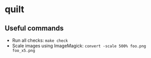 # quilt

## Useful commands

- Run all checks: `make check`
- Scale images using ImageMagick: `convert -scale 500% foo.png foo_x5.png`
